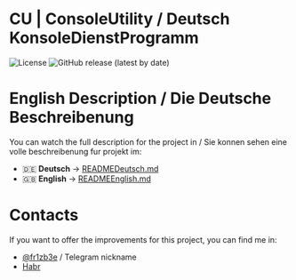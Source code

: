 # CU | ConsoleUtility / Deutsch KonsoleDienstProgramm 

![License](https://img.shields.io/github/license/Frolotey1/CU-ConsoleUtility) ![GitHub release (latest by date)](https://img.shields.io/github/v/release/Frolotey1/CU-ConsoleUtility)

# English Description / Die Deutsche Beschreibenung
You can watch the full description for the project in / Sie konnen sehen eine volle beschreibenung fur projekt im: 

- 🇩🇪 **Deutsch** → [READMEDeutsch.md](./READMEDeutsch.md)
- 🇬🇧 **English** → [READMEEnglish.md](./READMEEnglish.md)

# Contacts 
If you want to offer the improvements for this project, you can find me in: 
- [@fr1zb3e](@fr1zb3e) / Telegram nickname
- [Habr](https://habr.com/ru/users/fr1zb3e/)
